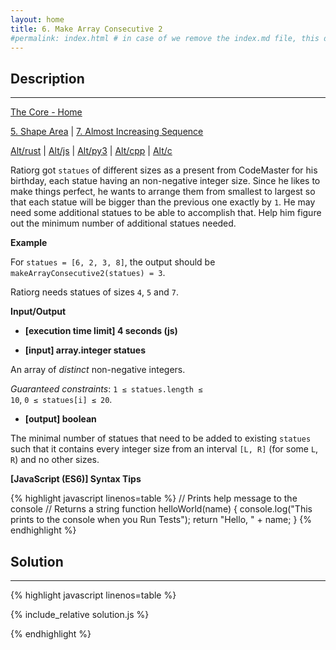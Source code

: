 ```yaml
---
layout: home
title: 6. Make Array Consecutive 2
#permalink: index.html # in case of we remove the index.md file, this doc will be the index page
---
```


<div class="row">
<div class="columnStmt" markdown="1">

## Description
------

[The Core - Home](../../code-signal-arcade-thecore/README.html)

[5. Shape Area](../5_shapeArea/README.html) | [7. Almost Increasing Sequence](../7_almostIncreasingSequence/README.html)

[Alt/rust](./Alt_rust/README.md) | [Alt/js](./Alt_js/README.html) | [Alt/py3](./Alt_py3/README.md) | [Alt/cpp](./Alt_cpp/README.md) | [Alt/c](./Alt_c/README.md)

Ratiorg got <code>statues</code> of different sizes as a present from CodeMaster for his birthday, each statue having an non-negative integer size. Since he likes to make things perfect, he wants to arrange them from smallest to largest so that each statue will be bigger than the previous one exactly by <code>1</code>. He may need some additional statues to be able to accomplish that. Help him figure out the minimum number of additional statues needed.

**Example**

For <code>statues = [6, 2, 3, 8]</code>, the output should be
<code>makeArrayConsecutive2(statues) = 3</code>.

Ratiorg needs statues of sizes <code>4</code>, <code>5</code> and <code>7</code>.

**Input/Output**

* **[execution time limit] 4 seconds (js)**

* **[input] array.integer statues**

An array of *distinct* non-negative integers.

*Guaranteed constraints*:
<code>1 ≤ statues.length ≤ 10</code>,
<code>0 ≤ statues[i] ≤ 20</code>.

* **[output] boolean**

The minimal number of statues that need to be added to existing <code>statues</code> such that it contains every integer size from an interval <code>[L, R]</code> (for some <code>L</code>, <code>R</code>) and no other sizes.

**[JavaScript (ES6)] Syntax Tips**

{% highlight javascript linenos=table %}
// Prints help message to the console
// Returns a string
function helloWorld(name) {
    console.log("This prints to the console when you Run Tests");
    return "Hello, " + name;
}
{% endhighlight %}

</div>
<div class="columnSol" markdown="1">

## Solution
------

{% highlight javascript linenos=table %}

{% include_relative solution.js %}

{% endhighlight %}

</div>
</div>
